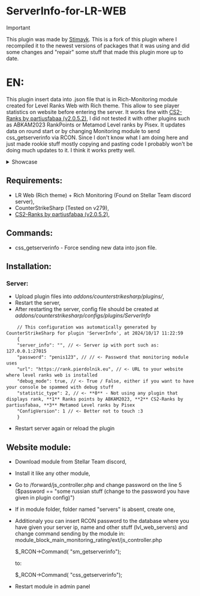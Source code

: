 # ServerInfo-for-LR-WEB
> [!IMPORTANT]
> This plugin was made by [Stimayk](https://github.com/Stimayk/ServerInfo-for-LR-WEB). This is a fork of this plugin where I recompiled it to the newest versions of packages that it was using and did some changes and "repair" some stuff that made this plugin more up to date.
# EN:
This plugin insert data into .json file that is in Rich-Monitoring module created for Level Ranks Web with Rich theme. This allow to see player statistics on website before entering the server. It works fine with [CS2-Ranks by partiusfabaa (v2.0.5.2)](https://github.com/partiusfabaa/cs2-ranks), I did not tested it with other plugins such as ABKAM2023 RankPoints or Metamod Level ranks by Pisex. It updates data on round start or by changing Monitoring module to send css_getserverinfo via RCON. 
Since I don't know what I am doing here and just made rookie stuff mostly copying and pasting code I probably won't be doing much updates to it. I think it works pretty well.

<details> 
  <summary>Showcase</summary>
  <img src="preview.png">
</details>

## Requirements:
- LR Web (Rich theme) + Rich Monitoring (Found on Stellar Team discord server),
- CounterStrikeSharp (Tested on v279),
- [CS2-Ranks by partiusfabaa (v2.0.5.2)](https://github.com/partiusfabaa/cs2-ranks),

## Commands:
- css_getserverinfo - Force sending new data into json file.

## Installation:
###  Server:
- Upload plugin files into *addons/counterstrikesharp/plugins/*,
- Restart the server,
- After restarting the server, config file should be created at *addons/counterstrikesharp/configs/plugins/ServerInfo*
```
    // This configuration was automatically generated by CounterStrikeSharp for plugin 'ServerInfo', at 2024/10/17 11:22:59
    {
    "server_info": "", // <- Server ip with port such as: 127.0.0.1:27015
    "password": "penis123", // // <- Password that monitoring module uses
    "url": "https://rank.pierdolnik.eu", // <- URL to your website where level ranks web is installed
    "debug_mode": true, // <- True / False, either if you want to have your console be spammed with debug stuff
    "statistic_type": 2, // <- **0** - Not using any plugin that displays rank, **1** Ranks points by ABKAM2023, **2** CS2-Ranks by partiusfabaa, **3** Metamod Level ranks by Pisex
    "ConfigVersion": 1 // <- Better not to touch :3
    }
```
- Restart server again or reload the plugin

## Website module:
- Download module from Stellar Team discord,
- Install it like any other module,
- Go to /forward/js_controller.php and change password on the line 5 ($password == "some russian stuff (change to the password you have given in plugin config)")
- If in module folder, folder named "servers" is absent, create one,
- Additionaly you can insert RCON password to the database where you have given your server ip, name and other stuff (lvl_web_servers) and change command sending by the module in: module_block_main_monitoring_rating/ext/js_controller.php

    $_RCON->Command( "sm_getserverinfo");

    to:

    $_RCON->Command( "css_getserverinfo");

- Restart module in admin panel

